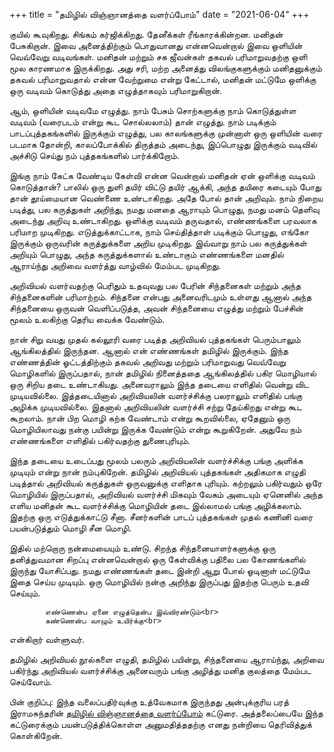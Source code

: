 +++
title = "தமிழில் விஞ்ஞானத்தை வளர்ப்போம்"
date = "2021-06-04"
+++

குயில் கூவுகிறது. சிங்கம் கர்ஜிக்கிறது. தேனீக்கள் ரீங்காரக்கின்றன.
மனிதன் பேசுகிறான். இவை அனைத்திற்கும் பொதுவானது   என்னவென்றால் இவை ஒளியின்  வெவ்வேறு வடிவங்கள். மனிதன் மற்றும் சக ஜீவன்கள் தகவல் பரிமாறுவதற்கு ஒளி மூல காரணமாக இருக்கிறது. அது சரி, மற்ற அனைத்து விலங்குகளுக்கும் மனிதனுக்கும் தகவல் பரிமாறுவதால் என்ன வேற்றுமை என்று கேட்டால், மனிதன் மட்டுமே ஒளிக்கு ஒரு வடிவம் கொடுத்து அதை எழுத்தாகவும் பரிமாறுகிறான்.

ஆம், ஒளியின் வடிவமே எழுத்து. நாம் பேசும் சொற்களுக்கு நாம் கொடுத்துள்ள வடிவம் (வரைபடம் என்று கூட சொல்லலாம்) தான் எழுத்து. நாம் படிக்கும் பாடப்புத்தகங்களில் இருக்கும் எழுத்து, பல காலங்களுக்கு முன்னாள் ஒரு ஒளியின் வரை படமாக தோன்றி, காலப்போக்கில் திருத்தம் அடைந்து, இப்பொழுது இருக்கும் வடிவில் அச்சிடு செய்து நம் புத்தகங்களில் பார்க்கிறோம்.

இங்கு நாம் கேட்க வேண்டிய கேள்வி என்ன வென்றால் மனிதன் ஏன் ஒளிக்கு வடிவம் கொடுத்தான்? பாலில் ஒரு துளி  தயிர் விட்டு தயிர் ஆக்கி, அந்த தயிரை கடையும்  போது தான் தூய்மையான வெண்ணை உண்டாகிறது. அதே போல் தான் அறிவும். நாம் நிறைய படித்து, பல கருத்துகள் அறிந்து, நமது மனதை ஆராயும் பொழுது, நமது மனம் தெளிவு அடைந்து  அறிவு உண்டாகிறது. ஒளிக்கு வடிவம் தருவதால், எண்ணங்களை பரவலாக பரிமாற முடிகிறது. எடுத்துக்காட்டாக, நாம் செய்தித்தாள் படிக்கும் பொழுது, எங்கோ இருக்கும் ஒருவரின் கருத்துக்களை அறிய முடிகிறது. இவ்வாறு நாம் பல கருத்துக்கள் அறியும் பொழுது, அந்த கருத்துக்களால் உண்டாகும் எண்ணங்களை மனதில் ஆராய்ந்து அறிவை வளர்த்து வாழ்வில் மேம்பட முடிகிறது. 

அறிவியல் வளர்வதற்கு பெரிதும் உதவுவது பல பேரின் சிந்தனைகள் மற்றும் அந்த சிந்தனைகளின் பரிமாற்றம். சிந்தனை என்பது அனைவரிடமும்  உள்ளது ஆனால் அந்த சிந்தனையை ஒருவன் வெளிப்படுத்த, அவன் சிந்தனையை எழுத்து மற்றும் பேச்சின் மூலம்  உலகிற்கு தெரிய வைக்க வேண்டும்.

நான் சிறு வயது முதல் கல்லூரி வரை படித்த அறிவியல் புத்தகங்கள் பெரும்பாலும் ஆங்கிலத்தில் இருந்தன. ஆனால் என் எண்ணங்கள் தமிழில் இருக்கும். இந்த எண்ணத்தின் ஓட்டத்திற்கும் தகவல் அறிவது மற்றும் பரிமாறுவது வெவ்வேறு மொழிகளில் இருப்பதால், நான் தமிழில் நினைத்ததை ஆங்கிலத்தில் பகிர மொழியால் ஒரு சிறிய தடை உண்டாகியது.  அனைவராலும் இந்த தடையை எளிதில் வென்று விட முடியவில்லை. இத்தடையினால் அறிவியலின் வளர்ச்சிக்கு பலராலும் எளிதில் பங்கு அழிக்க முடியவில்லை. இதனால் அறிவியலின் வளர்ச்சி சற்று தேய்கிறது என்று கூட கூறலாம். நான் பிற மொழி கற்க வேண்டாம் என்று கூறவில்லை, ஏதேனும் ஒரு மொழியிலாவது நன்கு பயின்று இருக்க வேண்டும் என்று கூறுகிறேன். அதுவே நம் எண்ணங்களை எளிதில் பகிர்வதற்கு துணைபுரியும்.

இந்த தடையை உடைப்பது மூலம் பலரும் அறிவியலின் வளர்ச்சிக்கு பங்கு அளிக்க முடியும் என்று நான் நம்புகிறேன். தமிழில் அறிவியல் புத்தகங்கள் அதிகமாக எழுதி படித்தால் அறிவியல் கருத்துகள் ஒருவனுக்கு எளிதாக புரியும். கற்றலும் பகிர்வதும் ஒரே மொழியில் இருப்பதால், அறிவியல் வளர்ச்சி மிகவும் வேகம் அடையும் ஏனெனில் அந்த எளிய மனிதன் கூட வளர்ச்சிக்கு மொழியின் தடை இல்லாமல் பங்கு அழிக்கலாம். இதற்கு ஒரு எடுத்துக்காட்டு சீனா. சீனர்களின் பாடப் புத்தகங்கள் முதல் கணினி வரை பயன்படுத்தும் மொழி சீன மொழி. 

இதில் மற்றொரு நன்மையையும் உண்டு. சிறந்த சிந்தனையாளர்களுக்கு ஒரு தனித்துவமான சிறப்பு என்னவென்றால் ஒரு கேள்விக்கு பதிலை பல கோணங்களில் இருந்து யோசிப்பது. நமது எண்ணங்கள் தடை இன்றி ஆறு போல் ஓடினாள் மட்டுமே இதை செய்ய முடியும். ஒரு மொழியில் நன்கு அறிந்து இருப்பது இதற்கு பெரும் உதவி செய்யும். 

```
        எண்ணென்ப ஏனை எழுத்தென்ப இவ்விரண்டும்<br>
        கண்ணென்ப வாழும் உயிர்க்கு<br>
```

என்கிறார் வள்ளுவர்.

தமிழில் அறிவியல் நூல்களை எழுதி, தமிழில் பயின்று, சிந்தனையை ஆராய்ந்து, அறிவை பகிர்ந்து அறிவியல் வளர்ச்சிக்கு அனைவரும் பங்கு அழித்து மனித குலத்தை மேம்பட செய்வோம்.

        
பின் குறிப்பு: இந்த வலைப்பதிர்வுக்கு உத்வேகமாக இருந்தது அன்புக்குரிய பரத் இராமசுந்தரின் [தமிழில் விஞ்ஞானத்தை வளர்ப்போம்](https://rbharath.github.io/science-for-all-languages) கட்டுரை. அத்தலைப்பையே இந்த கட்டுரைக்கும் பயன்படுத்திக்கொள்ள அனுமதித்ததற்கு எனது நன்றியை தெரிவித்துக் கொள்கிறேன்.